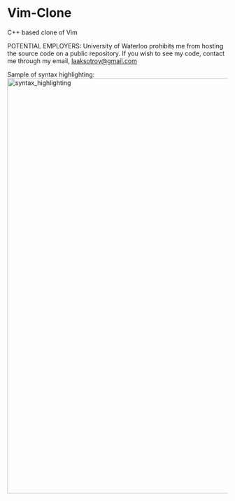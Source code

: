# Vim-Clone
C++ based clone of Vim<br/>

POTENTIAL EMPLOYERS: University of Waterloo prohibits me from hosting the source code on a public repository. If you wish to see my code, contact me through my email, laaksotroy@gmail.com<br/>

Sample of syntax highlighting:
<img width="947" alt="syntax_highlighting" src="https://user-images.githubusercontent.com/48806153/72304534-c4738a00-363e-11ea-81c8-1f60781fae5c.png">
